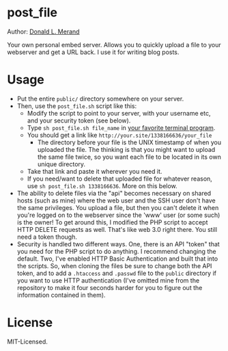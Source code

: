 post_file
=========

Author: [Donald L. Merand](http://donaldmerand.com)

Your own personal embed server. Allows you to quickly upload a file to your webserver and get a URL back. I use it for writing blog posts.


Usage
=====

- Put the entire `public/` directory somewhere on your server.
- Then, use the `post_file.sh` script like this:
    - Modify the script to point to your server, with your username etc, and your security token (see below).
    - Type `sh post_file.sh file_name` in [your favorite terminal program](http://www.iterm2.com/).
    - You should get a link like `http://your.site/1338166636/your_file`
        - The directory before your file is the UNIX timestamp of when you uploaded the file. The thinking is that you might want to upload the same file twice, so you want each file to be located in its own unique directory.
    - Take that link and paste it wherever you need it.
    - If you need/want to delete that uploaded file for whatever reason, use `sh post_file.sh 1338166636`. More on this below.
- The ability to delete files via the "api" becomes necessary on shared hosts (such as mine) where the web user and the SSH user don't have the same privileges. You upload a file, but then you can't delete it when you're logged on to the webserver since the 'www' user (or some such) is the owner! To get around this, I modified the PHP script to accept HTTP DELETE requests as well. That's like web 3.0 right there. You still need a token though.
- Security is handled two different ways. One, there is an API "token" that you need for the PHP script to do anything. I recommend changing the default. Two, I've enabled HTTP Basic Authentication and built that into the scripts. So, when cloning the files be sure to change both the API token, and to add a `.htaccess` and `.passwd` file to the `public` directory if you want to use HTTP authentication (I've omitted mine from the repository to make it four seconds harder for you to figure out the information contained in them).


License
=======
MIT-Licensed.

